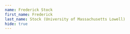 ```yaml
--- 
name: Frederick Stock  
first_name: Frederick 
last_name: Stock (University of Massachusetts Lowell) 
hide: true 
--- 
```

 
 